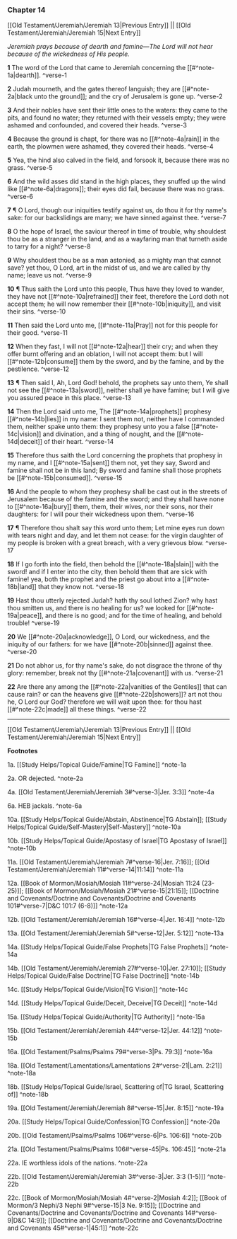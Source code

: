 ### Chapter 14

[[Old Testament/Jeremiah/Jeremiah 13|Previous Entry]]  ||  [[Old Testament/Jeremiah/Jeremiah 15|Next Entry]]

*Jeremiah prays because of dearth and famine—The Lord will not hear because of the wickedness of His people.*

**1**  The word of the Lord that came to Jeremiah concerning the [[#^note-1a|dearth]]. ^verse-1

**2**  Judah mourneth, and the gates thereof languish; they are [[#^note-2a|black unto the ground]]; and the cry of Jerusalem is gone up. ^verse-2

**3**  And their nobles have sent their little ones to the waters: they came to the pits, and found no water; they returned with their vessels empty; they were ashamed and confounded, and covered their heads. ^verse-3

**4**  Because the ground is chapt, for there was no [[#^note-4a|rain]] in the earth, the plowmen were ashamed, they covered their heads. ^verse-4

**5**  Yea, the hind also calved in the field, and forsook it, because there was no grass. ^verse-5

**6**  And the wild asses did stand in the high places, they snuffed up the wind like [[#^note-6a|dragons]]; their eyes did fail, because there was no grass. ^verse-6

**7**  ¶ O Lord, though our iniquities testify against us, do thou it for thy name's sake: for our backslidings are many; we have sinned against thee. ^verse-7

**8**  O the hope of Israel, the saviour thereof in time of trouble, why shouldest thou be as a stranger in the land, and as a wayfaring man that turneth aside to tarry for a night? ^verse-8

**9**  Why shouldest thou be as a man astonied, as a mighty man that cannot save? yet thou, O Lord, art in the midst of us, and we are called by thy name; leave us not. ^verse-9

**10**  ¶ Thus saith the Lord unto this people, Thus have they loved to wander, they have not [[#^note-10a|refrained]] their feet, therefore the Lord doth not accept them; he will now remember their [[#^note-10b|iniquity]], and visit their sins. ^verse-10

**11**  Then said the Lord unto me, [[#^note-11a|Pray]] not for this people for their good. ^verse-11

**12**  When they fast, I will not [[#^note-12a|hear]] their cry; and when they offer burnt offering and an oblation, I will not accept them: but I will [[#^note-12b|consume]] them by the sword, and by the famine, and by the pestilence. ^verse-12

**13**  ¶ Then said I, Ah, Lord God! behold, the prophets say unto them, Ye shall not see the [[#^note-13a|sword]], neither shall ye have famine; but I will give you assured peace in this place. ^verse-13

**14**  Then the Lord said unto me, The [[#^note-14a|prophets]] prophesy [[#^note-14b|lies]] in my name: I sent them not, neither have I commanded them, neither spake unto them: they prophesy unto you a false [[#^note-14c|vision]] and divination, and a thing of nought, and the [[#^note-14d|deceit]] of their heart. ^verse-14

**15**  Therefore thus saith the Lord concerning the prophets that prophesy in my name, and I [[#^note-15a|sent]] them not, yet they say, Sword and famine shall not be in this land; By sword and famine shall those prophets be [[#^note-15b|consumed]]. ^verse-15

**16**  And the people to whom they prophesy shall be cast out in the streets of Jerusalem because of the famine and the sword; and they shall have none to [[#^note-16a|bury]] them, them, their wives, nor their sons, nor their daughters: for I will pour their wickedness upon them. ^verse-16

**17**  ¶ Therefore thou shalt say this word unto them; Let mine eyes run down with tears night and day, and let them not cease: for the virgin daughter of my people is broken with a great breach, with a very grievous blow. ^verse-17

**18**  If I go forth into the field, then behold the [[#^note-18a|slain]] with the sword! and if I enter into the city, then behold them that are sick with famine! yea, both the prophet and the priest go about into a [[#^note-18b|land]] that they know not. ^verse-18

**19**  Hast thou utterly rejected Judah? hath thy soul lothed Zion? why hast thou smitten us, and there is no healing for us? we looked for [[#^note-19a|peace]], and there is no good; and for the time of healing, and behold trouble! ^verse-19

**20**  We [[#^note-20a|acknowledge]], O Lord, our wickedness, and the iniquity of our fathers: for we have [[#^note-20b|sinned]] against thee. ^verse-20

**21**  Do not abhor us, for thy name's sake, do not disgrace the throne of thy glory: remember, break not thy [[#^note-21a|covenant]] with us. ^verse-21

**22**  Are there any among the [[#^note-22a|vanities of the Gentiles]] that can cause rain? or can the heavens give [[#^note-22b|showers]]? art not thou he, O Lord our God? therefore we will wait upon thee: for thou hast [[#^note-22c|made]] all these things. ^verse-22


---
[[Old Testament/Jeremiah/Jeremiah 13|Previous Entry]]  ||  [[Old Testament/Jeremiah/Jeremiah 15|Next Entry]]


**Footnotes**


1a. [[Study Helps/Topical Guide/Famine|TG Famine]] ^note-1a

2a. OR dejected. ^note-2a

4a. [[Old Testament/Jeremiah/Jeremiah 3#^verse-3|Jer. 3:3]] ^note-4a

6a. HEB jackals. ^note-6a

10a. [[Study Helps/Topical Guide/Abstain, Abstinence|TG Abstain]]; [[Study Helps/Topical Guide/Self-Mastery|Self-Mastery]] ^note-10a

10b. [[Study Helps/Topical Guide/Apostasy of Israel|TG Apostasy of Israel]] ^note-10b

11a. [[Old Testament/Jeremiah/Jeremiah 7#^verse-16|Jer. 7:16]]; [[Old Testament/Jeremiah/Jeremiah 11#^verse-14|11:14]] ^note-11a

12a. [[Book of Mormon/Mosiah/Mosiah 11#^verse-24|Mosiah 11:24 (23-25)]]; [[Book of Mormon/Mosiah/Mosiah 21#^verse-15|21:15]]; [[Doctrine and Covenants/Doctrine and Covenants/Doctrine and Covenants 101#^verse-7|D&C 101:7 (6-8)]] ^note-12a

12b. [[Old Testament/Jeremiah/Jeremiah 16#^verse-4|Jer. 16:4]] ^note-12b

13a. [[Old Testament/Jeremiah/Jeremiah 5#^verse-12|Jer. 5:12]] ^note-13a

14a. [[Study Helps/Topical Guide/False Prophets|TG False Prophets]] ^note-14a

14b. [[Old Testament/Jeremiah/Jeremiah 27#^verse-10|Jer. 27:10]]; [[Study Helps/Topical Guide/False Doctrine|TG False Doctrine]] ^note-14b

14c. [[Study Helps/Topical Guide/Vision|TG Vision]] ^note-14c

14d. [[Study Helps/Topical Guide/Deceit, Deceive|TG Deceit]] ^note-14d

15a. [[Study Helps/Topical Guide/Authority|TG Authority]] ^note-15a

15b. [[Old Testament/Jeremiah/Jeremiah 44#^verse-12|Jer. 44:12]] ^note-15b

16a. [[Old Testament/Psalms/Psalms 79#^verse-3|Ps. 79:3]] ^note-16a

18a. [[Old Testament/Lamentations/Lamentations 2#^verse-21|Lam. 2:21]] ^note-18a

18b. [[Study Helps/Topical Guide/Israel, Scattering of|TG Israel, Scattering of]] ^note-18b

19a. [[Old Testament/Jeremiah/Jeremiah 8#^verse-15|Jer. 8:15]] ^note-19a

20a. [[Study Helps/Topical Guide/Confession|TG Confession]] ^note-20a

20b. [[Old Testament/Psalms/Psalms 106#^verse-6|Ps. 106:6]] ^note-20b

21a. [[Old Testament/Psalms/Psalms 106#^verse-45|Ps. 106:45]] ^note-21a

22a. IE worthless idols of the nations. ^note-22a

22b. [[Old Testament/Jeremiah/Jeremiah 3#^verse-3|Jer. 3:3 (1-5)]] ^note-22b

22c. [[Book of Mormon/Mosiah/Mosiah 4#^verse-2|Mosiah 4:2]]; [[Book of Mormon/3 Nephi/3 Nephi 9#^verse-15|3 Ne. 9:15]]; [[Doctrine and Covenants/Doctrine and Covenants/Doctrine and Covenants 14#^verse-9|D&C 14:9]]; [[Doctrine and Covenants/Doctrine and Covenants/Doctrine and Covenants 45#^verse-1|45:1]] ^note-22c